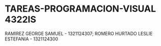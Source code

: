 # TAREAS-PROGRAMACION-VISUAL 4322IS
RAMIREZ GEORGE SAMUEL - 1321124307;                                                                                                                                 ROMERO HURTADO LESLIE ESTEFANIA - 1321124300
